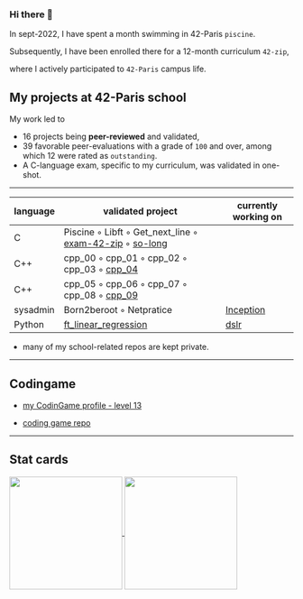 ### Hi there 👋

<!--
**shameleon/shameleon** is a ✨ _special_ ✨ repository because its `README.md` (this file) appears on your GitHub profile.

Here are some ideas to get you started:

- 🔭 I’m currently working on ...
- 🌱 I’m currently learning ...
- 👯 I’m looking to collaborate on ...
- 🤔 I’m looking for help with ...
- 💬 Ask me about ...
- 📫 How to reach me: ...
- 😄 Pronouns: ...
- ⚡ Fun fact: ...
-->
In sept-2022, I have spent a month swimming in 42-Paris ```piscine```. 

Subsequently, I have been enrolled there for a 12-month curriculum ```42-zip```, 

where I actively participated to ```42-Paris``` campus life.

## My projects at 42-Paris school

My work led to
* 16 projects being **peer-reviewed** and validated,
* 39 favorable peer-evaluations with a grade of ```100``` and over, among which 12 were rated as ```outstanding```.
* A C-language exam, specific to my curriculum, was validated in one-shot.

***
| language     | validated project | currently working on |
| ------ |-------------------------------------------|----|
|C| Piscine ◦ Libft ◦ Get_next_line ◦ [exam-42-zip](https://github.com/shameleon/exam-42-zip) ◦ [so-long](https://github.com/shameleon/so_long_project)||
|C++| cpp_00 ◦ cpp_01 ◦ cpp_02 ◦ cpp_03 ◦ [cpp_04](https://github.com/shameleon//cpp_module_04)||
|C++| cpp_05 ◦ cpp_06 ◦ cpp_07 ◦ cpp_08 ◦ [cpp_09](https://github.com/shameleon//cpp_module_09)||
|sysadmin| Born2beroot ◦ Netpratice | [Inception](https://github.com/shameleon//inception) |
|Python| [ft_linear_regression](https://github.com/shameleon//ft_linear_regression) | [dslr](https://github.com/shameleon//dslr-42) |

* many of my school-related repos are kept private.
***

## Codingame
* [my CodinGame profile - level 13](https://www.codingame.com/profile/eecc172724a1795985fdd230c13ec0e32605155)

* [coding game repo](./codingame)

***

## Stat cards

<a href="https://github.com/anuraghazra/github-readme-stats">
  <img height=200 align="center" src="https://github-readme-stats.vercel.app/api?username=shameleon" />
</a>
<a href="https://github.com/anuraghazra/convoychat">
  <img height=200 align="center" src="https://github-readme-stats.vercel.app/api/top-langs?username=shameleon&layout=compact&langs_count=8&card_width=320" />
</a>

<!--
[README stats](https://gh-stats-gen.vercel.app/)
-->



